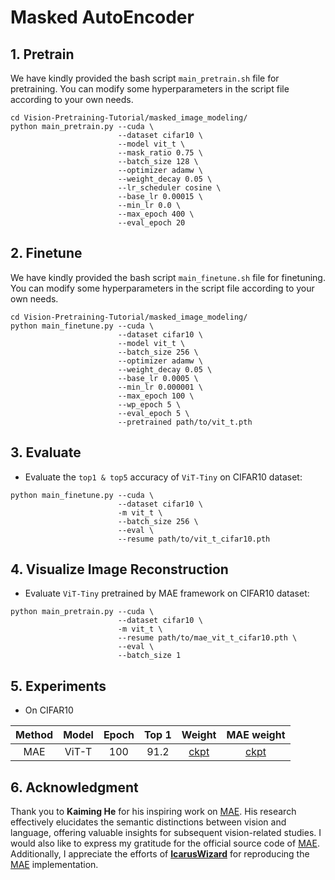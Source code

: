# Masked AutoEncoder

## 1. Pretrain
We have kindly provided the bash script `main_pretrain.sh` file for pretraining. You can modify some hyperparameters in the script file according to your own needs.

```Shell
cd Vision-Pretraining-Tutorial/masked_image_modeling/
python main_pretrain.py --cuda \
                        --dataset cifar10 \
                        --model vit_t \
                        --mask_ratio 0.75 \
                        --batch_size 128 \
                        --optimizer adamw \
                        --weight_decay 0.05 \
                        --lr_scheduler cosine \
                        --base_lr 0.00015 \
                        --min_lr 0.0 \
                        --max_epoch 400 \
                        --eval_epoch 20
```

## 2. Finetune
We have kindly provided the bash script `main_finetune.sh` file for finetuning. You can modify some hyperparameters in the script file according to your own needs.

```Shell
cd Vision-Pretraining-Tutorial/masked_image_modeling/
python main_finetune.py --cuda \
                        --dataset cifar10 \
                        --model vit_t \
                        --batch_size 256 \
                        --optimizer adamw \
                        --weight_decay 0.05 \
                        --base_lr 0.0005 \
                        --min_lr 0.000001 \
                        --max_epoch 100 \
                        --wp_epoch 5 \
                        --eval_epoch 5 \
                        --pretrained path/to/vit_t.pth
```
## 3. Evaluate 
- Evaluate the `top1 & top5` accuracy of `ViT-Tiny` on CIFAR10 dataset:
```Shell
python main_finetune.py --cuda \
                        --dataset cifar10 \
                        -m vit_t \
                        --batch_size 256 \
                        --eval \
                        --resume path/to/vit_t_cifar10.pth
```


## 4. Visualize Image Reconstruction
- Evaluate `ViT-Tiny` pretrained by MAE framework on CIFAR10 dataset:
```Shell
python main_pretrain.py --cuda \
                        --dataset cifar10 \
                        -m vit_t \
                        --resume path/to/mae_vit_t_cifar10.pth \
                        --eval \
                        --batch_size 1
```


## 5. Experiments
- On CIFAR10

| Method |  Model  | Epoch | Top 1    | Weight |  MAE weight  |
|  :---: |  :---:  | :---: | :---:    | :---:  |    :---:     |
|  MAE   |  ViT-T  | 100   |   91.2   | [ckpt](https://github.com/yjh0410/MAE/releases/download/checkpoints/ViT-T_Cifar10.pth) | [ckpt](https://github.com/yjh0410/MAE/releases/download/checkpoints/MAE_ViT-T_Cifar10.pth) |


## 6. Acknowledgment
Thank you to **Kaiming He** for his inspiring work on [MAE](http://openaccess.thecvf.com/content/CVPR2022/papers/He_Masked_Autoencoders_Are_Scalable_Vision_Learners_CVPR_2022_paper.pdf). His research effectively elucidates the semantic distinctions between vision and language, offering valuable insights for subsequent vision-related studies. I would also like to express my gratitude for the official source code of [MAE](https://github.com/facebookresearch/mae). Additionally, I appreciate the efforts of [**IcarusWizard**](https://github.com/IcarusWizard) for reproducing the [MAE](https://github.com/IcarusWizard/MAE) implementation.

